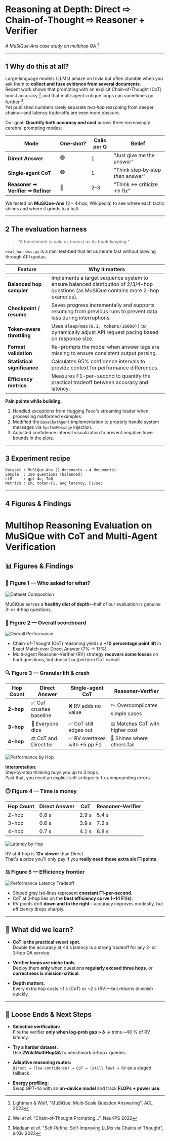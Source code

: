 # Reasoning at Depth: Direct ⇨ Chain‑of‑Thought ⇨ Reasoner + Verifier  
*A MuSiQue‑Ans case study on multihop QA* [^MuSiQue]

---

## 1 Why do this at all?

Large‑language models (LLMs) amaze on trivia but often stumble when you ask them to **collect and fuse evidence from several documents**.  
Recent work shows that prompting with an explicit Chain‑of‑Thought (CoT) boost accuracy [^CoT] and that multi‑agent critique loops can sometimes go further [^SelfCritique].  
Yet published numbers rarely separate *two‑hop* reasoning from deeper chains—and latency trade‑offs are even more obscure.

Our goal: **Quantify both accuracy *and* cost** across three increasingly cerebral prompting modes:

| Mode | One‑shot? | Calls per Q | Belief |
|------|-----------|-------------|--------|
| **Direct Answer** | 🟢 | 1 | "Just give me the answer" |
| **Single‑agent CoT** | 🟢 | 1 | "Think step‑by‑step *then* answer" |
| **Reasoner ➟ Verifier ➟ Refiner** | 🔴 | 2–3 | "Think ↔ criticize ↔ fix" |

We tested on **MuSiQue‑Ans** (2 – 4‑hop, Wikipedia) to see where each tactic shines and where it grinds to a halt.

[^CoT]: Wei *et al.* "Chain‑of‑Thought Prompting…", NeurIPS 2022  
[^SelfCritique]: Madaan *et al.* "Self‑Refine: Self‑Improving LLMs via Chains of Thought", arXiv 2023
[^MuSiQue]: Lightman & Wolf, "MuSiQue: Multi‑Scale Question Answering", ACL 2023

---

## 2 The evaluation harness

> *"A benchmark is only as honest as its book‑keeping."*

`eval_harness.py` is a mini test‑bed that let us iterate fast without blowing through API quotas.

| Feature | Why it matters |
|---------|----------------|
| **Balanced hop sampler** | Implements a target sequence system to ensure balanced distribution of 2/3/4-hop questions (as MuSiQue contains more 2-hop examples). |
| **Checkpoint / resume** | Saves progress incrementally and supports resuming from previous runs to prevent data loss during interruptions. |
| **Token‑aware throttling** | Uses `sleep(max(0.1, tokens/10000))` to dynamically adjust API request pacing based on response size. |
| **Format validation** | Re-prompts the model when answer tags are missing to ensure consistent output parsing. |
| **Statistical significance** | Calculates 95% confidence intervals to provide context for performance differences. |
| **Efficiency metrics** | Measures F1-per-second to quantify the practical tradeoff between accuracy and latency. |

**Pain points while building:**
1. Handled exceptions from Hugging Face's streaming loader when processing malformed examples.
2. Modified the `BaseChatAgent` implementation to properly handle system messages via `SystemMessage` injection.
3. Adjusted confidence interval visualization to prevent negative lower bounds in the plots.

---

## 3 Experiment recipe

```text
Dataset : MuSiQue‑Ans (2 documents → 4 documents)
Sample  : 100 questions (balanced)
LLM     : gpt‑4o, T=0
Metrics : EM, token‑F1, avg latency, F1/sec
```

---

## 4 Figures & Findings

# Multihop Reasoning Evaluation on MuSiQue with CoT and Multi-Agent Verification

## 📊 Figures & Findings

### 🥇 Figure 1 — Who asked for what?

![Dataset Composition](visualizations/dataset_composition.png)

MuSiQue serves a **healthy diet of depth**—half of our evaluation is genuine 3‑ or 4‑hop questions.

### 🧮 Figure 2 — Overall scoreboard

![Overall Performance](visualizations/overall_performance.png)

- Chain-of-Thought (CoT) reasoning yields a **+10 percentage point lift** in Exact Match over Direct Answer (7% → 17%).
- Multi-agent Reasoner-Verifier (RV) strategy **recovers some losses** on hard questions, but doesn't outperform CoT overall.

### 🔍 Figure 3 — Granular lift & crash

| Hop Count | Direct Answer | Single-agent CoT | Reasoner–Verifier |
|-----------|----------------|------------------|--------------------|
| **2-hop** | ✅ CoT crushes baseline | ❌ RV adds no value | 📉 Overcomplicates simple cases |
| **3-hop** | 🔻 Everyone dips | ✅ CoT still edges out | ⚖️ Matches CoT with higher cost |
| **4-hop** | ⚖️ CoT and Direct tie | ✅ RV overtakes with +5 pp F1 | 🚀 Shines where others fail |

![Performance by Hop](visualizations/performance_by_hop.png)

**Interpretation:**  
Step‑by‑step thinking buys you up to 3 hops.  
Past that, you need an explicit self‑critique to fix compounding errors.

### ⏱️ Figure 4 — Time is money

| Hop Count | Direct Answer | CoT | Reasoner–Verifier |
|-----------|----------------|-----|--------------------|
| 2-hop     | 0.8 s          | 2.9 s | 5.4 s             |
| 3-hop     | 0.6 s          | 3.9 s | 7.2 s             |
| 4-hop     | 0.7 s          | 4.1 s | 8.8 s             |

![Latency by Hop](visualizations/latency_by_hop.png)

RV at 4‑hop is **12× slower** than Direct.  
That's a price you'll only pay if you **really need those extra six F1 points**.

### ⚖️ Figure 5 — Efficiency frontier

![Performance Latency Tradeoff](visualizations/performance_latency_tradeoff.png)

- Sloped gray iso‑lines represent **constant F1-per-second**.
- CoT at 2‑hop lies on the **best efficiency curve (~14 F1/s)**.
- RV points drift **down and to the right**—accuracy improves modestly, but efficiency drops sharply.

---

## 🧠 What did we learn?

- **CoT is the practical sweet spot.**  
  Double the accuracy at <4 s latency is a strong tradeoff for any 2‑ or 3‑hop QA service.

- **Verifier loops are niche tools.**  
  Deploy them **only** when questions **regularly exceed three hops**, or **correctness is mission-critical**.

- **Depth matters.**  
  Every extra hop costs ~1 s (CoT) or ~2 s (RV)—but returns diminish quickly.

---

## 🔧 Loose Ends & Next Steps

- **Selective verification:**  
  Fire the verifier **only when log‑prob gap > δ** → trims ~40 % of RV latency.

- **Try a harder dataset:**  
  Use **2WikiMultiHopQA** to benchmark 5-hop+ queries.

- **Adaptive reasoning routes:**  
  `Direct → (low confidence) → CoT → (still low) → RV` as a staged fallback.

- **Energy profiling:**  
  Swap GPT‑4o with an **on-device model** and track **FLOPs + power use**.
